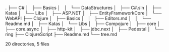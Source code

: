 .
├── C#
│   ├── Basics
│   │   └── DataStructures
│   ├── C#.sln
│   ├── Katas
│   └── Libs
│       ├── ASP.NET
│       ├── EntityFrameworkCore
│       └── WebAPI
├── Clojure
│   ├── Basics
│   │   ├── Editors.md
│   │   └── Readme.md
│   ├── Katas
│   └── Libs
│       ├── Compojure
│       ├── core
│       ├── core.async
│       ├── http-kit
│       ├── jdbc.next
│       ├── Pedestal
│       └── ring
├── ClojureScript
├── Readme.md
└── tree.md

20 directories, 5 files
